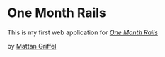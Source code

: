 # One Month Rails

This is my first web application for
[*One Month Rails*](http://onemonthrails.com)

by [Mattan Griffel](http://mattangriffel.com)